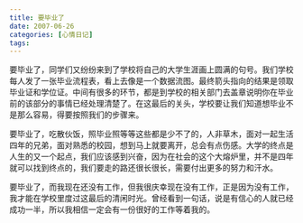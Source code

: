 ```yaml
---
title: 要毕业了
date: 2007-06-26
categories: [心情日记]
tags:
---
```


要毕业了，同学们又纷纷来到了学校将自己的大学生涯画上圆满的句号。我们学校每人发了一张毕业流程表，看上去像是一个数据流图。最终箭头指向的结果是领取毕业证和学位证。中间有很多的环节，都是到学校的相关部门去盖章说明你在毕业前的该部分的事情已经处理清楚了。在这最后的关头，学校要让我们知道想毕业不是那么容易，得要按照我们的步骤来。
<!--more-->

要毕业了，吃散伙饭，照毕业照等等这些都是少不了的，人非草木，面对一起生活四年的兄弟，面对熟悉的校园，想到马上就要离开，总会有点伤感。大学的终点是人生的又一个起点，我们应该感到兴奋，因为在社会的这个大熔炉里，并不是四年就可以找到终点的，我们要走的路还很长很长，需要付出更多的努力和汗水。

要毕业了，而我现在还没有工作，但我很庆幸现在没有工作，正是因为没有工作，我才能在学校里度过这最后的清闲时光。曾经看到一句话，说是有信心的人就已经成功一半，所以我相信一定会有一份很好的工作等着我的。

